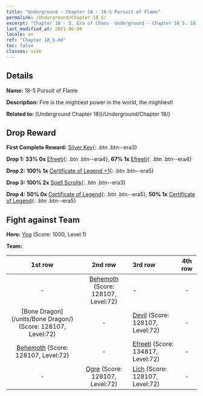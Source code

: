 ```yaml
---
title: "Underground - Chapter 18 - 18-5 Pursuit of Flame"
permalink: /Underground/Chapter 18_5/
excerpt: "Chapter 18 - 5. Era of Chaos  Underground - Chapter 18_5. 18-5 Pursuit of Flame"
last_modified_at: 2021-06-08
locale: en
ref: "Chapter 18_5.md"
toc: false
classes: wide
---
```


## Details

 **Name:** 18-5 Pursuit of Flame

 **Description:** Fire is the mightiest power in the world, the mightiest!

 **Related to:** [Underground Chapter 18](/Underground/Chapter 18/)

## Drop Reward

 **First Complete Reward:** [Silver Key](/Items/con_693/){: .btn .btn--era3}

 **Drop 1:** **33% 0x** [Efreeti](/Items/unt_231/){: .btn .btn--era4}, **67% 1x** [Efreeti](/Items/unt_231/){: .btn .btn--era4}

 **Drop 2:** **100% 1x** [Certificate of Legend +1](/Items/mat_74/){: .btn .btn--era5}

 **Drop 3:** **100% 2x** [Spell Scrolls](/Items/con_694/){: .btn .btn--era3}

 **Drop 4:** **50% 0x** [Certificate of Legend](/Items/mat_67/){: .btn .btn--era5}, **50% 1x** [Certificate of Legend](/Items/mat_67/){: .btn .btn--era5}


## Fight against Team
 **Hero:** [Yog](/heroes/Yog/) (Score: 1000, Level:1)

 **Team:**


  | 1st row | 2nd row | 3rd row | 4th row |
  |:----:|:----:|:----|:----:|
  | - | [Behemoth](/units/Behemoth/) (Score: 128107, Level:72)  | - | - |
  | [Bone Dragon](/units/Bone Dragon/) (Score: 128107, Level:72)  | - | [Devil](/units/Devil/) (Score: 128107, Level:72)  | - |
  | [Behemoth](/units/Behemoth/) (Score: 128107, Level:72)  | - | [Efreeti](/units/Efreeti/) (Score: 134817, Level:72)  | - |
  | - | [Ogre](/units/Ogre/) (Score: 128107, Level:72)  | [Lich](/units/Lich/) (Score: 128107, Level:72)  | - |


